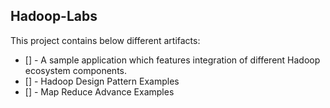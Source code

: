 ## Hadoop-Labs
This project contains below different artifacts:
* [] - A sample application which features integration of different Hadoop ecosystem components.
* [] - Hadoop Design Pattern Examples
* [] - Map Reduce Advance Examples
